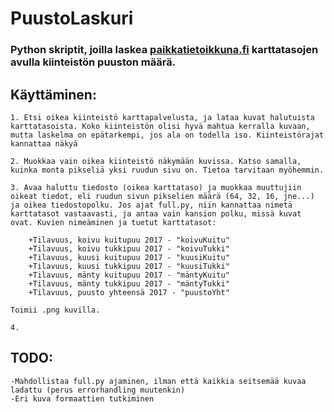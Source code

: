 # **PuustoLaskuri**

### Python skriptit, joilla laskea [paikkatietoikkuna.fi](https://kartta.paikkatietoikkuna.fi/) karttatasojen avulla kiinteistön puuston määrä.

## Käyttäminen:

    1. Etsi oikea kiinteistö karttapalvelusta, ja lataa kuvat halutuista karttatasoista. Koko kiinteistön olisi hyvä mahtua kerralla kuvaan, mutta laskelma on epätarkempi, jos ala on todella iso. Kiinteistörajat kannattaa näkyä
    
    2. Muokkaa vain oikea kiinteistö näkymään kuvissa. Katso samalla, kuinka monta pikseliä yksi ruudun sivu on. Tietoa tarvitaan myöhemmin.
    
    3. Avaa haluttu tiedosto (oikea karttataso) ja muokkaa muuttujiin oikeat tiedot, eli ruudun sivun pikselien määrä (64, 32, 16, jne...) ja oikea tiedostopolku. Jos ajat full.py, niin kannattaa nimetä karttatasot vastaavasti, ja antaa vain kansion polku, missä kuvat ovat. Kuvien nimeäminen ja tuetut karttatasot:
    
        +Tilavuus, koivu kuitupuu 2017 - "koivuKuitu"
        +Tilavuus, koivu tukkipuu 2017 - "koivuTukki"
        +Tilavuus, kuusi kuitupuu 2017 - "kuusiKuitu"
        +Tilavuus, kuusi tukkipuu 2017 - "kuusiTukki"
        +Tilavuus, mänty kuitupuu 2017 - "mäntyKuitu"
        +Tilavuus, mänty tukkipuu 2017 - "mäntyTukki"
        +Tilavuus, puusto yhteensä 2017 - "puustoYht"
        
    Toimii .png kuvilla.
       
    4.
    
## TODO:
    -Mahdollistaa full.py ajaminen, ilman että kaikkia seitsemää kuvaa ladattu (perus errorhandling muutenkin)
    -Eri kuva formaattien tutkiminen




